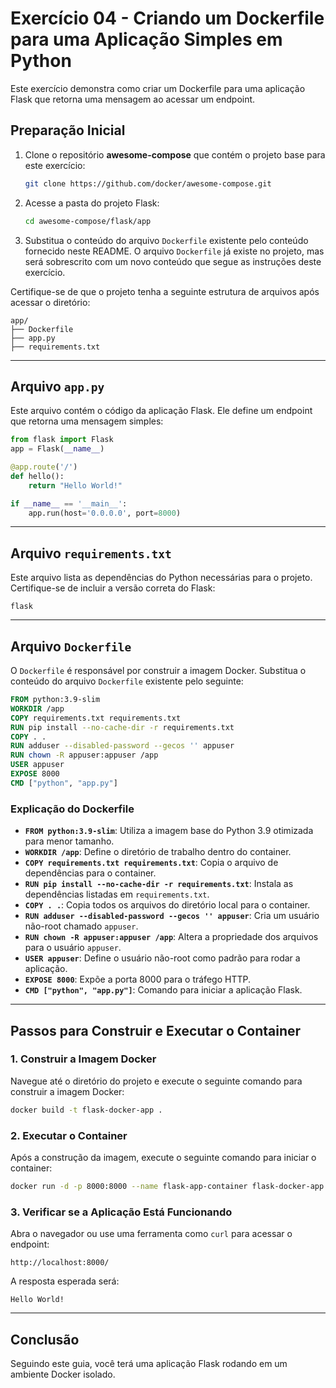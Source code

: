 # Exercício 04 - Criando um Dockerfile para uma Aplicação Simples em Python

Este exercício demonstra como criar um Dockerfile para uma aplicação Flask que retorna uma mensagem ao acessar um endpoint.

## Preparação Inicial

1. Clone o repositório **awesome-compose** que contém o projeto base para este exercício:
   ```bash
   git clone https://github.com/docker/awesome-compose.git
   ```

2. Acesse a pasta do projeto Flask:
   ```bash
   cd awesome-compose/flask/app
   ```

3. Substitua o conteúdo do arquivo `Dockerfile` existente pelo conteúdo fornecido neste README. O arquivo `Dockerfile` já existe no projeto, mas será sobrescrito com um novo conteúdo que segue as instruções deste exercício.

Certifique-se de que o projeto tenha a seguinte estrutura de arquivos após acessar o diretório:

```
app/
├── Dockerfile
├── app.py
├── requirements.txt
```

---

## Arquivo `app.py`

Este arquivo contém o código da aplicação Flask. Ele define um endpoint que retorna uma mensagem simples:

```python
from flask import Flask
app = Flask(__name__)

@app.route('/')
def hello():
	return "Hello World!"

if __name__ == '__main__':
	app.run(host='0.0.0.0', port=8000)
```

---

## Arquivo `requirements.txt`

Este arquivo lista as dependências do Python necessárias para o projeto. Certifique-se de incluir a versão correta do Flask:

```
flask
```

---

## Arquivo `Dockerfile`

O `Dockerfile` é responsável por construir a imagem Docker. Substitua o conteúdo do arquivo `Dockerfile` existente pelo seguinte:

```dockerfile
FROM python:3.9-slim
WORKDIR /app
COPY requirements.txt requirements.txt
RUN pip install --no-cache-dir -r requirements.txt
COPY . .
RUN adduser --disabled-password --gecos '' appuser
RUN chown -R appuser:appuser /app
USER appuser
EXPOSE 8000
CMD ["python", "app.py"]
```

### Explicação do Dockerfile
- **`FROM python:3.9-slim`**: Utiliza a imagem base do Python 3.9 otimizada para menor tamanho.
- **`WORKDIR /app`**: Define o diretório de trabalho dentro do container.
- **`COPY requirements.txt requirements.txt`**: Copia o arquivo de dependências para o container.
- **`RUN pip install --no-cache-dir -r requirements.txt`**: Instala as dependências listadas em `requirements.txt`.
- **`COPY . .`**: Copia todos os arquivos do diretório local para o container.
- **`RUN adduser --disabled-password --gecos '' appuser`**: Cria um usuário não-root chamado `appuser`.
- **`RUN chown -R appuser:appuser /app`**: Altera a propriedade dos arquivos para o usuário `appuser`.
- **`USER appuser`**: Define o usuário não-root como padrão para rodar a aplicação.
- **`EXPOSE 8000`**: Expõe a porta 8000 para o tráfego HTTP.
- **`CMD ["python", "app.py"]`**: Comando para iniciar a aplicação Flask.

---

## Passos para Construir e Executar o Container

### 1. Construir a Imagem Docker

Navegue até o diretório do projeto e execute o seguinte comando para construir a imagem Docker:

```bash
docker build -t flask-docker-app .
```

### 2. Executar o Container

Após a construção da imagem, execute o seguinte comando para iniciar o container:

```bash
docker run -d -p 8000:8000 --name flask-app-container flask-docker-app
```

### 3. Verificar se a Aplicação Está Funcionando

Abra o navegador ou use uma ferramenta como `curl` para acessar o endpoint:

```
http://localhost:8000/
```

A resposta esperada será:

```
Hello World!
```

---


## Conclusão

Seguindo este guia, você terá uma aplicação Flask rodando em um ambiente Docker isolado.
